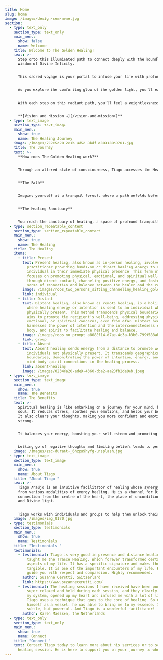 ```yaml
---
title: Home
slug: home
image: /images/design-sem-nome.jpg
section:
  - type: text_only
    section_type: text_only
    main_menu:
      show: false
      name: Welcome
    title: Welcome to The Golden Healing!
    text: >-
      Step onto this illuminated path to connect deeply with the boundless
      wisdom of Divine Infinity.


      This sacred voyage is your portal to infuse your life with profound happiness and unfiltered joy. Picture yourself wrapped in the warm embrace of love, surrounded by the sweet melodies of laughter and the gentle harmony.


      As you explore the comforting glow of the golden light, you'll experience an overwhelming sense of serenity, heart-centeredness, and an unwavering alignment with your soul's purpose. This harmonious resonance will amplify your intuitive abilities and heighten your awareness of the world around you.


      With each step on this radiant path, you'll feel a weightlessness, as if you're carried effortlessly by a current of ease and grace. Embrace this journey, embrace the golden light, and let it lead you to a life filled with love, joy, and the essence of the Divine. Welcome to a life of ease and flow.


      **[Vision and Mission →](/vision-and-mission/)**
  - type: text_image
    section_type: text_image
    main_menu:
      show: true
      name: The Healing Journey
    image: /images/722e5e28-2e1b-4d52-8bdf-a383138a9701.jpg
    title: The Journey
    text: >-
      **How does The Golden Healing work?** 


      Through an altered state of consciousness, Tiago accesses the Healers in the Spiritual World and channels the Divine Intelligence, that gives you what you need at that moment. Let your mind wander as we embark on the Healing Journey.


      **The Path**  


      Imagine yourself at a tranquil forest, where a path unfolds before you, bathed in a gentle, guiding golden light. With each step, you move deeper into the woods and the guiding light grows brilliant. And then, Golden Light appears, ascending towards the sky.  


      **The Healing Sanctuary**  


      You reach the sanctuary of healing, a space of profound tranquillity and renewal. Here, you can find solace and rejuvenation as a golden aura surrounds you and the Healers in the Spiritual World work with you.
  - type: section_repeatable_content
    section_type: section_repeatable_content
    main_menu:
      show: true
      name: The Healing
    title: The Healing
    items:
      - title: Present
        text: Present healing, also known as in-person healing, involves a healing
          practitioner providing hands-on or direct healing energy to an
          individual in their immediate physical presence. This form of healing
          focuses on promoting physical, emotional, and spiritual well-being
          through direct contact, channeling positive energy, and fostering a
          sense of connection and balance between the healer and the recipient.
        image: /images/roos_two_persons_sitting_channeling_healing_golden_light_c4ba8935-207a-4d9c-80f3-0b811e399004.png
        link: individual
      - title: Distant
        text: Distant healing, also known as remote healing, is a holistic practice
          where healing energy or intention is sent to an individual who is not
          physically present. This method transcends physical boundaries and
          aims to promote the recipient's well-being, addressing physical,
          emotional, or spiritual concerns, even from afar. Distant healing
          harnesses the power of intention and the interconnectedness of mind,
          body, and spirit to facilitate healing and balance.
        image: /images/roos_no_prompt_a8088f14-d7ae-4c3a-b3b0-7999588abe5f.png
        link: group
      - title: Absent
        text: Absent healing sends energy from a distance to promote well-being in
          individuals not physically present. It transcends geographical
          boundaries, demonstrating the power of intention, energy, and
          mind-body-spirit connections in the healing process.
        link: absent-healing
        image: /images/0234da20-ade9-4360-bba2-aa20fb2de9ab.jpeg
  - type: text_image
    section_type: text_image
    main_menu:
      show: true
      name: The Benefits
    title: The Benefits
    text: >-
      Spiritual healing is like embarking on a journey for your mind, body, and
      soul. It reduces stress, soothes your emotions, and helps your body heal.
      It also clears your thoughts, making you more confident and emotionally
      strong.


      It balances your energy, boosting your self-esteem and promoting spiritual growth. It's a safe place to heal from past struggles and enjoy better sleep. Your instincts improve, and you become more self-assured, helping you manage anxiety.


      Letting go of negative thoughts and limiting beliefs leads to personal growth. You'll find relief from pain and experience a surge of creativity. The healing aligns you with your soul's purpose, enhances your intuition, and makes you more aware. It brings a sense of lightness, ease, and positive changes to your life, making your mind and body work together harmoniously.
    image: /images/zac-durant-_6hzpu9hyfg-unsplash.jpg
  - type: text_image
    section_type: text_image
    main_menu:
      show: true
      name: About Tiago
    title: "About Tiago "
    text: >-
      Tiago Araújo is an intuitive facilitator of healing whose synergy comes
      from various modalities of energy healing. He is a channel for Divine
      connection from the centre of the heart, the place of unconditional love
      and Divine light.


      Tiago works with individuals and groups to help them unlock their inner wisdom, and ignite their inner light. He firmly believes that everyone has the power to heal themselves and that his role is simply to facilitate and support you on your journey. Tiago’s approach is rooted in love, compassion, and acceptance.
    image: /images/img_0170.jpg
  - type: testimonials
    section_type: testimonials
    main_menu:
      show: true
      name: Testimonials
    title: "Testimonials "
    testimonials:
      - testimonial: Tiago is very good in presence and distance healing sessions. He
          taught me the Trance Healing. Which forever transformed certain
          aspects of my life. It has a specific signature and makes the energy
          tangible. It is one of the important encounters of my life. He will
          guide you with respect and compassion. Highly recommended.
        author: Suzanne Cerutti, Switzerland
        link: https://www.suzannecerutti.com/
      - testimonial: The healing sessions I have received have been powerful. I felt
          super relaxed and held during each session, and they clearly opened up
          my system, opened up my heart and infused me with a lot of light.
          Tiago uses a technique that goes to the core of healing. So using
          himself as a vessel, he was able to bring me to my essence. It is
          subtle, but powerful. And Tiago is a wonderful facilitator!
        author: Karen Maessen, the Netherlands
  - type: text_only
    section_type: text_only
    main_menu:
      show: true
      name: Connect
    title: "Connect "
    text: Contact Tiago today to learn more about his services or to schedule a
      healing session. He is here to support you on your journey to wholeness.
---
```

